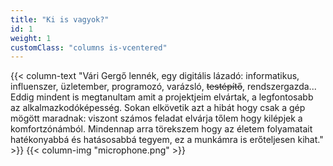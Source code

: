 ```yaml
---
title: "Ki is vagyok?"
id: 1
weight: 1
customClass: "columns is-vcentered"
---
```

{{< column-text "Vári Gergő lennék, egy digitális lázadó: informatikus, influenszer, üzletember, programozó, varázsló, ~~testépítő~~, rendszergazda... Eddig mindent is megtanultam amit a projektjeim elvártak, a legfontosabb az alkalmazkodóképesség. Sokan elkövetik azt a hibát hogy csak a gép mögött maradnak: viszont számos feladat elvárja tőlem hogy kilépjek a komfortzónámból. Mindennap arra törekszem hogy az életem folyamatait hatékonyabbá és hatásosabbá tegyem, ez a munkámra is erőteljesen kihat." >}}
{{< column-img "microphone.png" >}}
